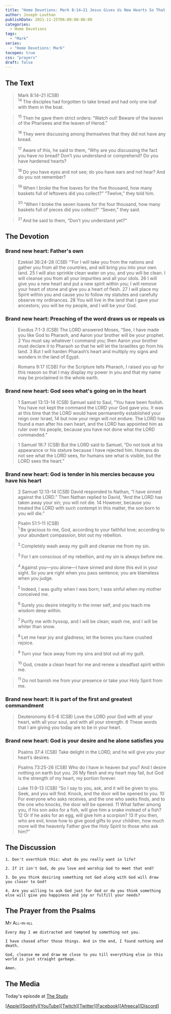 ```yaml
---
title: "Home Devotions: Mark 8:14–21 Jesus Gives Us New Hearts So That We Might Receive God"
author: Joseph Louthan
publishDate: 2021-11-25T06:00:00-06:00
categories:
  - Home Devotions
tags:
  - "Mark"
series:
  - "Home Devotions: Mark"
tocopen: true
css: "prayers"
draft: false
---
```

## The Text

>Mark 8:14–21 (CSB)  
><sup> 14 </sup> The disciples had forgotten to take bread and had only one loaf with them in the boat. 

><sup> 15 </sup> Then he gave them strict orders: “Watch out! Beware of the leaven of the Pharisees and the leaven of Herod.” 

><sup> 16 </sup> They were discussing among themselves that they did not have any bread. 

><sup> 17 </sup> Aware of this, he said to them, “Why are you discussing the fact you have no bread? Don’t you understand or comprehend? Do you have hardened hearts? 

><sup> 18 </sup> Do you have eyes and not see; do you have ears and not hear? And do you not remember? 

><sup> 19 </sup> When I broke the five loaves for the five thousand, how many baskets full of leftovers did you collect?” “Twelve,” they told him. 

><sup> 20 </sup> “When I broke the seven loaves for the four thousand, how many baskets full of pieces did you collect?” “Seven,” they said. 

><sup> 21 </sup> And he said to them, “Don’t you understand yet?”

## The Devotion

### Brand new heart: Father's own

>Ezekiel 36:24-28 (CSB) “‘For I will take you from the nations and gather you from all the countries, and will bring you into your own land. 25 I will also sprinkle clean water on you, and you will be clean. I will cleanse you from all your impurities and all your idols. 26 I will give you a new heart and put a new spirit within you; I will remove your heart of stone and give you a heart of flesh. 27 I will place my Spirit within you and cause you to follow my statutes and carefully observe my ordinances. 28 You will live in the land that I gave your ancestors; you will be my people, and I will be your God.

### Brand new heart: Preaching of the word draws us or repeals us

>Exodus 7:1-3 (CSB) The LORD answered Moses, “See, I have made you like God to Pharaoh, and Aaron your brother will be your prophet. 2 You must say whatever I command you; then Aaron your brother must declare it to Pharaoh so that he will let the Israelites go from his land. 3 But I will harden Pharaoh’s heart and multiply my signs and wonders in the land of Egypt.

>Romans 9:17 (CSB) For the Scripture tells Pharaoh, I raised you up for this reason so that I may display my power in you and that my name may be proclaimed in the whole earth.

### Brand new heart: God sees what's going on in the heart

>1 Samuel 13:13-14 (CSB) Samuel said to Saul, “You have been foolish. You have not kept the command the LORD your God gave you. It was at this time that the LORD would have permanently established your reign over Israel, 14 but now your reign will not endure. The LORD has found a man after his own heart, and the LORD has appointed him as ruler over his people, because you have not done what the LORD commanded.”

>1 Samuel 16:7 (CSB) But the LORD said to Samuel, “Do not look at his appearance or his stature because I have rejected him. Humans do not see what the LORD sees, for humans see what is visible, but the LORD sees the heart.”

### Brand new heart: God is tender in his mercies because you have his heart

>2 Samuel 12:13-14 (CSB) David responded to Nathan, “I have sinned against the LORD.”
Then Nathan replied to David, “And the LORD has taken away your sin; you will not die. 14 However, because you treated the LORD with such contempt in this matter, the son born to you will die.”

>Psalm 51:1–11 (CSB)  
><sup> 1 </sup> Be gracious to me, God, according to your faithful love; according to your abundant compassion, blot out my rebellion. 

><sup> 2 </sup> Completely wash away my guilt and cleanse me from my sin. 

><sup> 3 </sup> For I am conscious of my rebellion, and my sin is always before me. 

><sup> 4 </sup> Against you—you alone—I have sinned and done this evil in your sight. So you are right when you pass sentence; you are blameless when you judge. 

><sup> 5 </sup> Indeed, I was guilty when I was born; I was sinful when my mother conceived me. 

><sup> 6 </sup> Surely you desire integrity in the inner self, and you teach me wisdom deep within. 

><sup> 7 </sup> Purify me with hyssop, and I will be clean; wash me, and I will be whiter than snow. 

><sup> 8 </sup> Let me hear joy and gladness; let the bones you have crushed rejoice. 

><sup> 9 </sup> Turn your face away from my sins and blot out all my guilt. 

><sup> 10 </sup> God, create a clean heart for me and renew a steadfast spirit within me. 

><sup> 11 </sup> Do not banish me from your presence or take your Holy Spirit from me.

### Brand new heart: It is part of the first and greatest commandment

>Deuteronomy 6:5-6 (CSB) Love the LORD your God with all your heart, with all your soul, and with all your strength. 6 These words that I am giving you today are to be in your heart. 

### Brand new heart: God is your desire and he alone satisfies you

>Psalms 37:4 (CSB) Take delight in the LORD,
and he will give you your heart’s desires.

>Psalms 73:25-26 (CSB) Who do I have in heaven but you?
And I desire nothing on earth but you.
26 My flesh and my heart may fail,
but God is the strength of my heart,
my portion forever.

>Luke 11:9-13 (CSB) “So I say to you, ask, and it will be given to you. Seek, and you will find. Knock, and the door will be opened to you. 10 For everyone who asks receives, and the one who seeks finds, and to the one who knocks, the door will be opened. 11 What father among you, if his son asks for a fish, will give him a snake instead of a fish? 12 Or if he asks for an egg, will give him a scorpion? 13 If you then, who are evil, know how to give good gifts to your children, how much more will the heavenly Father give the Holy Spirit to those who ask him?”

## The Discussion

```text
1. Don't overthink this: what do you really want in life?
```

```text
2. If it isn't God, do you love and worship God to meet that end?
```

```text
3. Do you think desiring something not God along with God will draw you closer to God?
```

```text
4. Are you willing to ask God just for God or do you think something else will give you happiness and joy or fulfill your needs?
```

## The Prayer from the Psalms

>

<div style='font-variant: small-caps;'>
My All-in-all
</div>

```text
Every day I am distracted and tempted by something not you.

I have chased after those things. And in the end, I found nothing and death.

God, cleanse me and draw me close to you till everything else in this world is just straight garbage.

Amen.
```

<div style="page-break-after: always;"></div>

## The Media

Today's episode at [The Study](http://study.theologic.us/podcast/home-devotions-mark-81421-jesus-gives-us-new-hearts-so-that-we-will-receive-god)

\[[Apple](https://podcasts.apple.com/us/podcast/the-study/id1557102127)\]\[[Spotify](https://open.spotify.com/show/0Xs5qsNvWePyRqcmtOTPkR)\]\[[YouTube](http://youtube.theologic.us)\]\[[Twitch](http://twitch.theologic.us)\]\[[Twitter](https://twitter.com/theologic_us)\]\[[Facebook](https://www.facebook.com/groups/462231051477464)\]\[[Afreeca](https://bj.afreecatv.com/theologicus)\]\[[Discord](http://discord.theologic.us)\]
